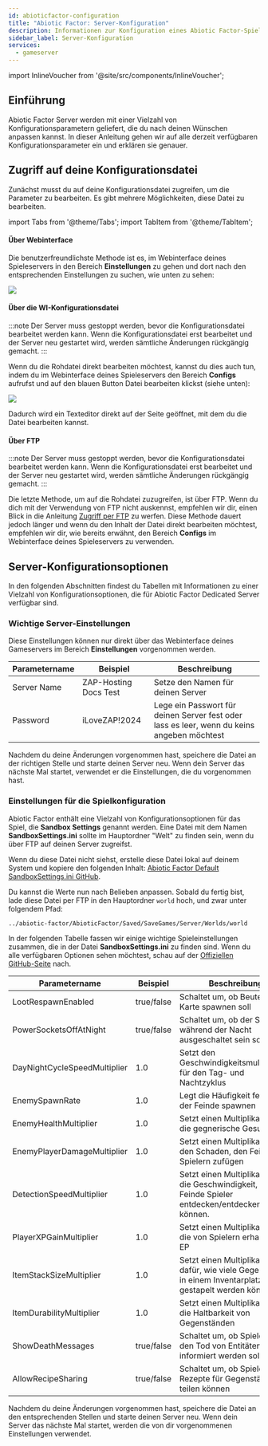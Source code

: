 ```yaml
---
id: abioticfactor-configuration
title: "Abiotic Factor: Server-Konfiguration"
description: Informationen zur Konfiguration eines Abiotic Factor-Spielservers von ZAP-Hosting - ZAP-Hosting.com Dokumentation
sidebar_label: Server-Konfiguration
services:
  - gameserver
---
```


import InlineVoucher from '@site/src/components/InlineVoucher';

## Einführung

Abiotic Factor Server werden mit einer Vielzahl von Konfigurationsparametern geliefert, die du nach deinen Wünschen anpassen kannst. In dieser Anleitung gehen wir auf alle derzeit verfügbaren Konfigurationsparameter ein und erklären sie genauer.

<InlineVoucher />

## Zugriff auf deine Konfigurationsdatei

Zunächst musst du auf deine Konfigurationsdatei zugreifen, um die Parameter zu bearbeiten. Es gibt mehrere Möglichkeiten, diese Datei zu bearbeiten.

import Tabs from '@theme/Tabs';
import TabItem from '@theme/TabItem';

<Tabs>
<TabItem value="Einstellungen" label="Über Webinterface" default>

#### Über Webinterface

Die benutzerfreundlichste Methode ist es, im Webinterface deines Spieleservers in den Bereich **Einstellungen** zu gehen und dort nach den entsprechenden Einstellungen zu suchen, wie unten zu sehen:

![](https://screensaver01.zap-hosting.com/index.php/s/cGbSnRp5gfbWnnb/preview)
</TabItem>

<TabItem value="configs" label="Über die WI-Konfigurationsdatei">

#### Über die WI-Konfigurationsdatei

:::note
Der Server muss gestoppt werden, bevor die Konfigurationsdatei bearbeitet werden kann. Wenn die Konfigurationsdatei erst bearbeitet und der Server neu gestartet wird, werden sämtliche Änderungen rückgängig gemacht.
:::

Wenn du die Rohdatei direkt bearbeiten möchtest, kannst du dies auch tun, indem du im Webinterface deines Spieleservers den Bereich **Configs** aufrufst und auf den blauen Button Datei bearbeiten klickst (siehe unten):

![](https://screensaver01.zap-hosting.com/index.php/s/r63pEw5AArgCspZ/preview)

Dadurch wird ein Texteditor direkt auf der Seite geöffnet, mit dem du die Datei bearbeiten kannst.

</TabItem>

<TabItem value="ftp" label="Via FTP">

#### Über FTP

:::note
Der Server muss gestoppt werden, bevor die Konfigurationsdatei bearbeitet werden kann. Wenn die Konfigurationsdatei erst bearbeitet und der Server neu gestartet wird, werden sämtliche Änderungen rückgängig gemacht.
:::

Die letzte Methode, um auf die Rohdatei zuzugreifen, ist über FTP. Wenn du dich mit der Verwendung von FTP nicht auskennst, empfehlen wir dir, einen Blick in die Anleitung [Zugriff per FTP](gameserver-ftpaccess.md) zu werfen. Diese Methode dauert jedoch länger und wenn du den Inhalt der Datei direkt bearbeiten möchtest, empfehlen wir dir, wie bereits erwähnt, den Bereich **Configs** im Webinterface deines Spieleservers zu verwenden.

</TabItem>
</Tabs>

## Server-Konfigurationsoptionen

In den folgenden Abschnitten findest du Tabellen mit Informationen zu einer Vielzahl von Konfigurationsoptionen, die für Abiotic Factor Dedicated Server verfügbar sind.

### Wichtige Server-Einstellungen

Diese Einstellungen können nur direkt über das Webinterface deines Gameservers im Bereich **Einstellungen** vorgenommen werden.

| Parametername | Beispiel | Beschreibung |
| ------------------ | ------------------------ | -------------------------------------------------------------------------- | 
| Server Name | ZAP-Hosting Docs Test | Setze den Namen für deinen Server |
| Password | iLoveZAP!2024 | Lege ein Passwort für deinen Server fest oder lass es leer, wenn du keins angeben möchtest |

Nachdem du deine Änderungen vorgenommen hast, speichere die Datei an der richtigen Stelle und starte deinen Server neu. Wenn dein Server das nächste Mal startet, verwendet er die Einstellungen, die du vorgenommen hast.

### Einstellungen für die Spielkonfiguration

Abiotic Factor enthält eine Vielzahl von Konfigurationsoptionen für das Spiel, die **Sandbox Settings** genannt werden. Eine Datei mit dem Namen **SandboxSettings.ini** sollte im Hauptordner "Welt" zu finden sein, wenn du über FTP auf deinen Server zugreifst.

Wenn du diese Datei nicht siehst, erstelle diese Datei lokal auf deinem System und kopiere den folgenden Inhalt: [Abiotic Factor Default SandboxSettings.ini GitHub](https://github.com/DFJacob/AbioticFactorDedicatedServer/blob/main/SandboxSettings.ini).

Du kannst die Werte nun nach Belieben anpassen. Sobald du fertig bist, lade diese Datei per FTP in den Hauptordner `world` hoch, und zwar unter folgendem Pfad:
```
../abiotic-factor/AbioticFactor/Saved/SaveGames/Server/Worlds/world
```

In der folgenden Tabelle fassen wir einige wichtige Spieleinstellungen zusammen, die in der Datei **SandboxSettings.ini** zu finden sind. Wenn du alle verfügbaren Optionen sehen möchtest, schau auf der [Offiziellen GitHub-Seite](https://github.com/DFJacob/AbioticFactorDedicatedServer/blob/main/SandboxSettings.ini) nach.

| Parametername | Beispiel | Beschreibung |
| ---------------------------- | ---------- | ----------------------------------------------------------------------- | 
| LootRespawnEnabled | true/false | Schaltet um, ob Beute auf der Karte spawnen soll |
| PowerSocketsOffAtNight | true/false | Schaltet um, ob der Strom während der Nacht ausgeschaltet sein soll |
| DayNightCycleSpeedMultiplier | 1.0 | Setzt den Geschwindigkeitsmultiplikator für den Tag- und Nachtzyklus |
| EnemySpawnRate | 1.0 | Legt die Häufigkeit fest, mit der Feinde spawnen |
| EnemyHealthMultiplier | 1.0 | Setzt einen Multiplikator für die gegnerische Gesundheit |
| EnemyPlayerDamageMultiplier | 1.0 | Setzt einen Multiplikator für den Schaden, den Feinde den Spielern zufügen |
| DetectionSpeedMultiplier | 1.0 | Setzt einen Multiplikator für die Geschwindigkeit, mit der Feinde Spieler entdecken/entdecken können.
| PlayerXPGainMultiplier | 1.0 | Setzt einen Multiplikator für die von Spielern erhaltenen EP
| ItemStackSizeMultiplier | 1.0 | Setzt einen Multiplikator dafür, wie viele Gegenstände in einem Inventarplatz gestapelt werden können.
| ItemDurabilityMultiplier | 1.0 | Setzt einen Multiplikator für die Haltbarkeit von Gegenständen |
| ShowDeathMessages | true/false | Schaltet um, ob Spieler über den Tod von Entitäten informiert werden sollen |
| AllowRecipeSharing | true/false | Schaltet um, ob Spieler Rezepte für Gegenstände teilen können |

Nachdem du deine Änderungen vorgenommen hast, speichere die Datei an den entsprechenden Stellen und starte deinen Server neu. Wenn dein Server das nächste Mal startet, werden die von dir vorgenommenen Einstellungen verwendet.
